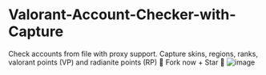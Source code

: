 # Valorant-Account-Checker-with-Capture
Check accounts from file with proxy support. Capture skins, regions, ranks, valorant points (VP) and radianite points (RP)
🌟 Fork now + Star 🌟
![image](https://user-images.githubusercontent.com/104045996/192185501-efdfc770-3f66-4687-ac07-4b377c57a754.png)
